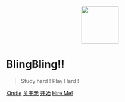 <div align="center"><img width="100px" src="https://s1.ax1x.com/2020/04/03/GUmJwn.png"/></div>

# BlingBling!!

> Study hard ! Play Hard !

[Kindle](https://easterfan.github.io/kindleNotes/)
[关于我]()
[开始](README.md)
[Hire Me!](https://easterfan.github.io/resume/)
